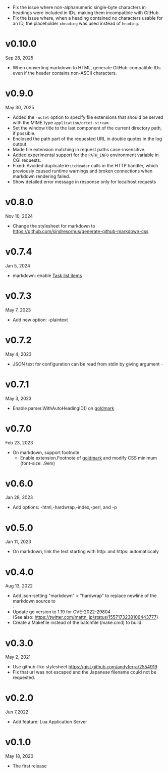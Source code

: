 - Fix the issue where non-alphanumeric single-byte characters in headings were included in IDs, making them incompatible with GitHub.
- Fix the issue where, when a heading contained no characters usable for an ID, the placeholder `xheading` was used instead of `heading`.

v0.10.0
=======
Sep 28, 2025

- When converting markdown to HTML, generate GitHub-compatible IDs even if the header contains non-ASCII characters.

v0.9.0
======
May 30, 2025

- Added the `-octet` option to specify file extensions that should be served with the MIME type `application/octet-stream`.
- Set the window title to the last component of the current directory path, if possible.
- Enclosed the path part of the requested URL in double quotes in the log output.
- Made file extension matching in request paths case-insensitive.
- Added experimental support for the `PATH_INFO` environment variable in CGI requests.
- Fixed: Avoided duplicate `WriteHeader` calls in the HTTP handler, which previously caused runtime warnings and broken connections when markdown rendering failed.
- Show detailed error message in response only for localhost requests

v0.8.0
======
Nov 10, 2024

- Change the stylesheet for markdown to https://github.com/sindresorhus/generate-github-markdown-css

v0.7.4
======
Jan 5, 2024

- markdown: enable [Task list items](https://github.github.com/gfm/#task-list-items-extension-)

v0.7.3
======
May 7, 2023

- Add new option: -plaintext

v0.7.2
======
May 4, 2023

- JSON text for configuration can be read from stdin by giving argument `-`

v0.7.1
======
May 3, 2023

- Enable parser.WithAutoHeadingID() on [goldmark]

v0.7.0
======
Feb 23, 2023

- On markdown, support footnote
  - Enable extension.Footnote of [goldmark] and modify CSS minimum (font-size: .9em)

[goldmark]: https://github.com/yuin/goldmark

v0.6.0
======
Jan 28, 2023

- Add options: -html,-hardwrap,-index,-perl, and -p

v0.5.0
======
Jan 11, 2023

- On markdown, link the text starting with http: and https: automaticcaly

v0.4.0
======
Aug 13, 2022

- Add json-setting "markdown" > "hardwrap" to replace newline of the markdown source to <BR />.
- Update go version to 1.19 for CVE-2022-29804  
  (See also: https://twitter.com/mattn_jp/status/1557173238106443777)
- Create a Makefile instead of the batchfile (make.cmd) to build.

v0.3.0
======
May 2, 2021

- Use github-like stylesheet https://gist.github.com/andyferra/2554919
- Fix that url was not escaped and the Japanese filename could not be requested.

v0.2.0
======
Jun 7,2022

- Add feature: Lua Application Server

v0.1.0
======
May 18, 2020

- The first release
